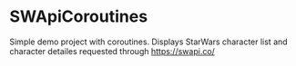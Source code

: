 # SWApiCoroutines

Simple demo project with coroutines.
Displays StarWars character list and character detailes requested through https://swapi.co/
